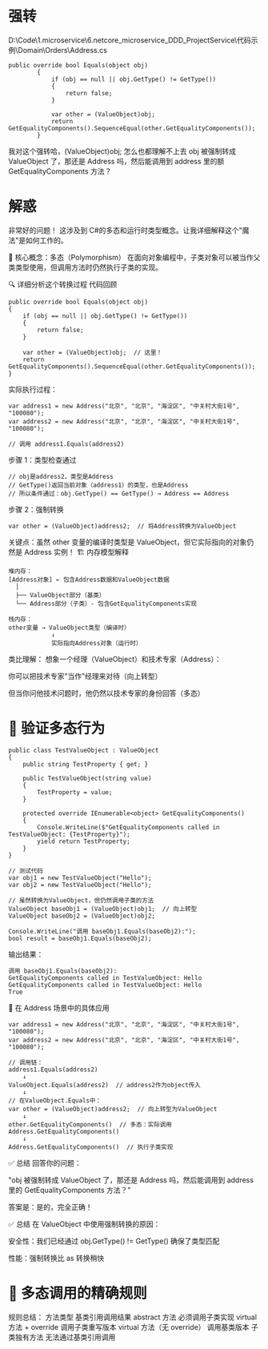 # 强转

D:\Code\1.microservice\6.netcore_microservice_DDD_ProjectService\代码示例\Domain\Orders\Address.cs

```
public override bool Equals(object obj)
        {
            if (obj == null || obj.GetType() != GetType())
            {
                return false;
            }

            var other = (ValueObject)obj;
            return GetEqualityComponents().SequenceEqual(other.GetEqualityComponents());
        }
```

我对这个强转哈，(ValueObject)obj; 怎么也都理解不上去 obj 被强制转成 ValueObject 了，那还是 Address 吗，然后能调用到 address 里的额 GetEqualityComponents 方法？

# 解惑

非常好的问题！ 这涉及到 C#的多态和运行时类型概念。让我详细解释这个"魔法"是如何工作的。

🎯 核心概念：多态（Polymorphism）
在面向对象编程中，子类对象可以被当作父类类型使用，但调用方法时仍然执行子类的实现。

🔍 详细分析这个转换过程
代码回顾

```
public override bool Equals(object obj)
{
    if (obj == null || obj.GetType() != GetType())
    {
        return false;
    }

    var other = (ValueObject)obj;  // 这里！
    return GetEqualityComponents().SequenceEqual(other.GetEqualityComponents());
}
```

实际执行过程：

```
var address1 = new Address("北京", "北京", "海淀区", "中关村大街1号", "100080");
var address2 = new Address("北京", "北京", "海淀区", "中关村大街1号", "100080");

// 调用 address1.Equals(address2)
```

步骤 1：类型检查通过

```
// obj是address2，类型是Address
// GetType()返回当前对象（address1）的类型，也是Address
// 所以条件通过：obj.GetType() == GetType() → Address == Address
```

步骤 2：强制转换

```
var other = (ValueObject)address2;  // 将Address转换为ValueObject
```

关键点：虽然 other 变量的编译时类型是 ValueObject，但它实际指向的对象仍然是 Address 实例！
🏗️ 内存模型解释

```
堆内存：
[Address对象] ← 包含Address数据和ValueObject数据
  │
  ├── ValueObject部分（基类）
  └── Address部分（子类）- 包含GetEqualityComponents实现

栈内存：
other变量 → ValueObject类型（编译时）
            ↓
            实际指向Address对象（运行时）
```

类比理解：
想象一个经理（ValueObject）和技术专家（Address）：

你可以把技术专家"当作"经理来对待（向上转型）

但当你问他技术问题时，他仍然以技术专家的身份回答（多态）

# 🧪 验证多态行为

```
public class TestValueObject : ValueObject
{
    public string TestProperty { get; }

    public TestValueObject(string value)
    {
        TestProperty = value;
    }

    protected override IEnumerable<object> GetEqualityComponents()
    {
        Console.WriteLine($"GetEqualityComponents called in TestValueObject: {TestProperty}");
        yield return TestProperty;
    }
}

// 测试代码
var obj1 = new TestValueObject("Hello");
var obj2 = new TestValueObject("Hello");

// 虽然转换为ValueObject，但仍然调用子类的方法
ValueObject baseObj1 = (ValueObject)obj1;  // 向上转型
ValueObject baseObj2 = (ValueObject)obj2;

Console.WriteLine("调用 baseObj1.Equals(baseObj2):");
bool result = baseObj1.Equals(baseObj2);
```

输出结果：

```
调用 baseObj1.Equals(baseObj2):
GetEqualityComponents called in TestValueObject: Hello
GetEqualityComponents called in TestValueObject: Hello
True
```

🔄 在 Address 场景中的具体应用

```
var address1 = new Address("北京", "北京", "海淀区", "中关村大街1号", "100080");
var address2 = new Address("北京", "北京", "海淀区", "中关村大街1号", "100080");

// 调用链：
address1.Equals(address2)
    ↓
ValueObject.Equals(address2)  // address2作为object传入
    ↓
// 在ValueObject.Equals中：
var other = (ValueObject)address2;  // 向上转型为ValueObject
    ↓
other.GetEqualityComponents()  // 多态：实际调用Address.GetEqualityComponents()
    ↓
Address.GetEqualityComponents()  // 执行子类实现
```

✅ 总结
回答你的问题：

"obj 被强制转成 ValueObject 了，那还是 Address 吗，然后能调用到 address 里的 GetEqualityComponents 方法？"

答案是：是的，完全正确！

✅ 总结
在 ValueObject 中使用强制转换的原因：

安全性：我们已经通过 obj.GetType() != GetType() 确保了类型匹配

性能：强制转换比 as 转换稍快

# 🎯 多态调用的精确规则

规则总结：
方法类型 基类引用调用结果
abstract 方法 必须调用子类实现
virtual 方法 + override 调用子类重写版本
virtual 方法（无 override） 调用基类版本
子类独有方法 无法通过基类引用调用
